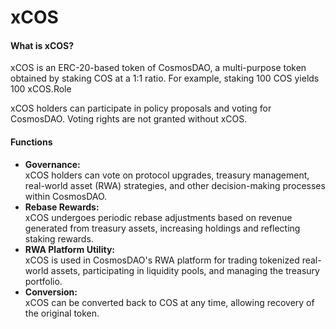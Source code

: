 # xCOS

#### What is xCOS?

xCOS is an ERC-20-based token of CosmosDAO, a multi-purpose token obtained by staking COS at a 1:1 ratio. For example, staking 100 COS yields 100 xCOS.Role

xCOS holders can participate in policy proposals and voting for CosmosDAO. Voting rights are not granted without xCOS.

#### Functions

* **Governance:** \
  xCOS holders can vote on protocol upgrades, treasury management, real-world asset (RWA) strategies, and other decision-making processes within CosmosDAO.
* **Rebase Rewards:** \
  xCOS undergoes periodic rebase adjustments based on revenue generated from treasury assets, increasing holdings and reflecting staking rewards.
* **RWA Platform Utility:** \
  xCOS is used in CosmosDAO's RWA platform for trading tokenized real-world assets, participating in liquidity pools, and managing the treasury portfolio.
* **Conversion:** \
  xCOS can be converted back to COS at any time, allowing recovery of the original token.
